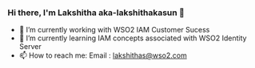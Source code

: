 ### Hi there, I'm Lakshitha aka-lakshithakasun 👋 

- 🔭 I’m currently working with WSO2 IAM Customer Sucess
- 🌱 I’m currently learning IAM concepts associated with WSO2 Identity Server 
- 📫 How to reach me: 
Email : lakshithas@wso2.com


<!--
**lakshithakasun/lakshithakasun** is a ✨ _special_ ✨ repository because its `README.md` (this file) appears on your GitHub profile.

Here are some ideas to get you started:

- 🔭 I’m currently working on ...
- 🌱 I’m currently learning ...
- 👯 I’m looking to collaborate on ...
- 🤔 I’m looking for help with ...
- 💬 Ask me about ...
- 📫 How to reach me: ...
- 😄 Pronouns: ...
- ⚡ Fun fact: ...
-->

